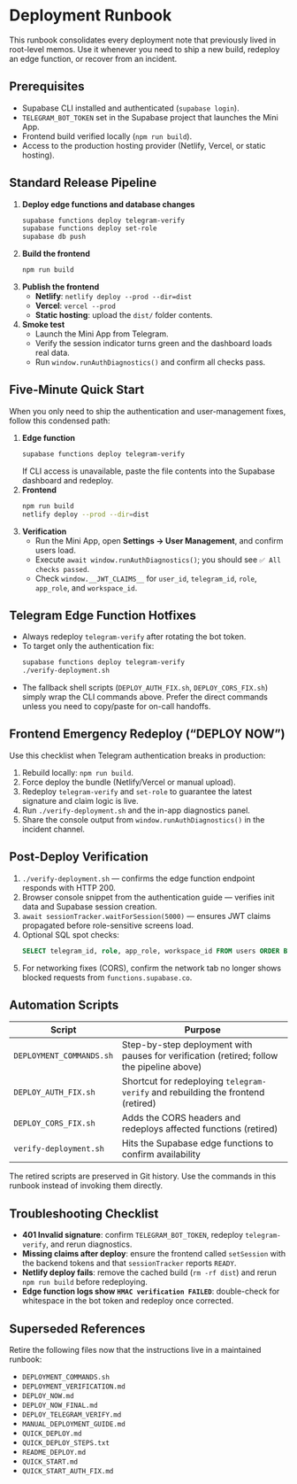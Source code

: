 # Deployment Runbook

This runbook consolidates every deployment note that previously lived in root-level memos. Use it whenever you need to ship a new build, redeploy an edge function, or recover from an incident.

## Prerequisites

- Supabase CLI installed and authenticated (`supabase login`).
- `TELEGRAM_BOT_TOKEN` set in the Supabase project that launches the Mini App.
- Frontend build verified locally (`npm run build`).
- Access to the production hosting provider (Netlify, Vercel, or static hosting).

## Standard Release Pipeline

1. **Deploy edge functions and database changes**
   ```bash
   supabase functions deploy telegram-verify
   supabase functions deploy set-role
   supabase db push
   ```
2. **Build the frontend**
   ```bash
   npm run build
   ```
3. **Publish the frontend**
   - **Netlify**: `netlify deploy --prod --dir=dist`
   - **Vercel**: `vercel --prod`
   - **Static hosting**: upload the `dist/` folder contents.
4. **Smoke test**
   - Launch the Mini App from Telegram.
   - Verify the session indicator turns green and the dashboard loads real data.
   - Run `window.runAuthDiagnostics()` and confirm all checks pass.

## Five-Minute Quick Start

When you only need to ship the authentication and user-management fixes, follow this condensed path:

1. **Edge function**
   ```bash
   supabase functions deploy telegram-verify
   ```
   If CLI access is unavailable, paste the file contents into the Supabase dashboard and redeploy.
2. **Frontend**
   ```bash
   npm run build
   netlify deploy --prod --dir=dist
   ```
3. **Verification**
   - Run the Mini App, open **Settings → User Management**, and confirm users load.
   - Execute `await window.runAuthDiagnostics()`; you should see `✅ All checks passed`.
   - Check `window.__JWT_CLAIMS__` for `user_id`, `telegram_id`, `role`, `app_role`, and `workspace_id`.

## Telegram Edge Function Hotfixes

- Always redeploy `telegram-verify` after rotating the bot token.
- To target only the authentication fix:
  ```bash
  supabase functions deploy telegram-verify
  ./verify-deployment.sh
  ```
- The fallback shell scripts (`DEPLOY_AUTH_FIX.sh`, `DEPLOY_CORS_FIX.sh`) simply wrap the CLI commands above. Prefer the direct commands unless you need to copy/paste for on-call handoffs.

## Frontend Emergency Redeploy (“DEPLOY NOW”)

Use this checklist when Telegram authentication breaks in production:

1. Rebuild locally: `npm run build`.
2. Force deploy the bundle (Netlify/Vercel or manual upload).
3. Redeploy `telegram-verify` and `set-role` to guarantee the latest signature and claim logic is live.
4. Run `./verify-deployment.sh` and the in-app diagnostics panel.
5. Share the console output from `window.runAuthDiagnostics()` in the incident channel.

## Post-Deploy Verification

1. `./verify-deployment.sh` — confirms the edge function endpoint responds with HTTP 200.
2. Browser console snippet from the authentication guide — verifies init data and Supabase session creation.
3. `await sessionTracker.waitForSession(5000)` — ensures JWT claims propagated before role-sensitive screens load.
4. Optional SQL spot checks:
   ```sql
   SELECT telegram_id, role, app_role, workspace_id FROM users ORDER BY created_at DESC LIMIT 5;
   ```
5. For networking fixes (CORS), confirm the network tab no longer shows blocked requests from `functions.supabase.co`.

## Automation Scripts

| Script | Purpose |
| --- | --- |
| `DEPLOYMENT_COMMANDS.sh` | Step-by-step deployment with pauses for verification (retired; follow the pipeline above) |
| `DEPLOY_AUTH_FIX.sh` | Shortcut for redeploying `telegram-verify` and rebuilding the frontend (retired) |
| `DEPLOY_CORS_FIX.sh` | Adds the CORS headers and redeploys affected functions (retired) |
| `verify-deployment.sh` | Hits the Supabase edge functions to confirm availability |

The retired scripts are preserved in Git history. Use the commands in this runbook instead of invoking them directly.

## Troubleshooting Checklist

- **401 Invalid signature**: confirm `TELEGRAM_BOT_TOKEN`, redeploy `telegram-verify`, and rerun diagnostics.
- **Missing claims after deploy**: ensure the frontend called `setSession` with the backend tokens and that `sessionTracker` reports `READY`.
- **Netlify deploy fails**: remove the cached build (`rm -rf dist`) and rerun `npm run build` before redeploying.
- **Edge function logs show `HMAC verification FAILED`**: double-check for whitespace in the bot token and redeploy once corrected.

## Superseded References

Retire the following files now that the instructions live in a maintained runbook:

- `DEPLOYMENT_COMMANDS.sh`
- `DEPLOYMENT_VERIFICATION.md`
- `DEPLOY_NOW.md`
- `DEPLOY_NOW_FINAL.md`
- `DEPLOY_TELEGRAM_VERIFY.md`
- `MANUAL_DEPLOYMENT_GUIDE.md`
- `QUICK_DEPLOY.md`
- `QUICK_DEPLOY_STEPS.txt`
- `README_DEPLOY.md`
- `QUICK_START.md`
- `QUICK_START_AUTH_FIX.md`

